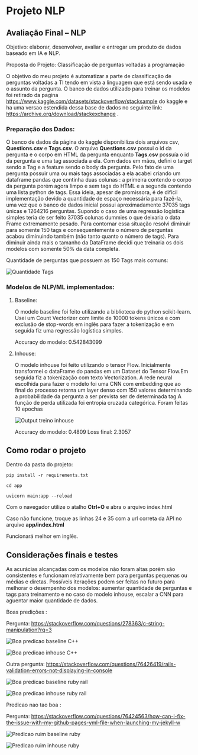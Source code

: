# Projeto NLP

## Avaliação Final – NLP

Objetivo: elaborar, desenvolver, avaliar e entregar um produto de dados baseado em IA e NLP.

Proposta do Projeto: Classificação de perguntas voltadas a programação

O objetivo do meu projeto é automatizar a parte de classificação de perguntas voltadas a TI tendo em vista a linguagem que está sendo usada e o assunto da pergunta. O banco de dados utilizado para treinar os modelos foi retirado da pagina https://www.kaggle.com/datasets/stackoverflow/stacksample do kaggle e ha uma versao estendida dessa base de dados no seguinte link: https://archive.org/download/stackexchange .

### Preparação dos Dados:

O banco de dados da página do kaggle disponibiliza dois arquivos csv, **Questions.csv** e **Tags.csv**. O arquivo **Questions.csv** possui o id da pergunta e o corpo em HTML da pergunta enquanto **Tags.csv** possuía o id da pergunta e uma tag associada a ela. Com dados em mãos, defini o target sendo a Tag e a feature sendo o body da pergunta. 
Pelo fato de uma pergunta possuir uma ou mais tags associadas a ela acabei criando um dataframe pandas que continha duas colunas : a primeira contendo o corpo da pergunta porém agora limpo e sem tags do HTML e a segunda contendo uma lista python de tags.
Essa ideia, apesar de promissora, é de difícil implementação devido a quantidade de espaço necessária para fazê-la,  uma vez que o banco de dados inicial possui aproximadamente 37035 tags únicas e 1264216 perguntas. Supondo o caso de uma regressão logística simples teria de ser feito 37035 colunas dummies o que deixaria o data Frame extremamente pesado.
Para contornar essa situação resolvi diminuir para somente 150 tags e consequentemente o número de perguntas acabou diminuindo também (não tanto quanto o número de tags). Para diminuir ainda mais o tamanho da DataFrame decidi que treinaria os dois modelos com somente 50% da data completa.

Quantidade de perguntas que possuem as 150 Tags mais comuns: 

![Quantidade Tags](imgs/tags_filtradas_value_count.png)


### Modelos de NLP/ML implementados:

1. Baseline:
    
    O modelo baseline foi feito utilizando a biblioteca do python scikit-learn. Usei um Count Vectorizer com limite de 10000 tokens únicos e com exclusão de stop-words em inglês para fazer a tokenização e em seguida fiz uma regressão logística simples.

    Accuracy do modelo: 0.542843099

2. Inhouse:

    O modelo inhouse foi feito utilizando o tensor Flow. Inicialmente transformei o dataFrame do pandas em um Dataset do Tensor Flow.Em seguida fiz a tokenização com texto Vectorization. A rede neural escolhida para fazer o modelo foi uma CNN com embedding que ao final do processo retorna um layer  denso com 150 valores determinando a probabilidade da pergunta a ser prevista ser de determinada tag.A função de perda utilizada foi entropia cruzada categórica. Foram feitas 10 epochas 

    ![Output treino inhouse](imgs/outputinhouse.png)

    Accuracy do modelo: 0.4809
    Loss final: 2.3057

## Como rodar o projeto
Dentro da pasta do projeto:

<code>pip install -r requirements.txt</code>

<code>cd app</code>

<code>uvicorn main:app --reload</code>

Com o navegador utilize o atalho **Ctrl+O** e abra o arquivo index.html

Caso não funcione, troque as linhas 24 e 35 com a url correta da API no arquivo **app/index.html**

Funcionará melhor em inglês.

## Considerações finais e testes

As acurácias alcançadas com os modelos não foram altas porém são consistentes e funcionam relativamente bem para perguntas pequenas ou médias e diretas. Possíveis iterações podem ser feitas no futuro para melhorar o desempenho dos modelos: aumentar quantidade de perguntas e tags para treinamento e no caso do modelo inhouse, escalar a CNN para aguentar maior quantidade de dados.

Boas predições :

Pergunta: https://stackoverflow.com/questions/278363/c-string-manipulation?rq=3

![Boa predicao baseline C++](imgs/boapredicaobaseline.png)

![Boa predicao inhouse C++](imgs/predicaoboainhouse.png)

Outra pergunta: https://stackoverflow.com/questions/76426419/rails-validation-errors-not-displaying-in-console

![Boa predicao baseline ruby rail](imgs/railsboapredicaobaseline.png)

![Boa predicao inhouse ruby rail](imgs/railsboapredicaoinhouse.png)

Predicao nao tao boa :

Pergunta: https://stackoverflow.com/questions/76424563/how-can-i-fix-the-issue-with-my-github-pages-yml-file-when-launching-my-jekyll-w

![Predicao ruim baseline ruby](imgs/predicaoruimbaseline.png)

![Predicao ruim inhouse ruby](imgs/predicaoruiminhouse.png)

